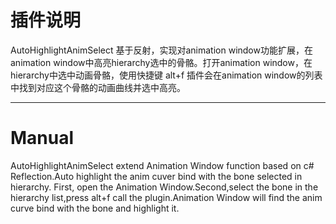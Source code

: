 # 插件说明

AutoHighlightAnimSelect 基于反射，实现对animation window功能扩展，在animation window中高亮hierarchy选中的骨骼。打开animation window，在hierarchy中选中动画骨骼，使用快捷键 alt+f 插件会在animation window的列表中找到对应这个骨骼的动画曲线并选中高亮。



---------------------------------------------

# Manual

AutoHighlightAnimSelect extend Animation Window function based on c# Reflection.Auto highlight the anim cuver bind with the bone selected in hierarchy.
First, open the Animation Window.Second,select the bone in the hierarchy list,press alt+f call the plugin.Animation Window will find the anim curve bind with the bone and highlight it.